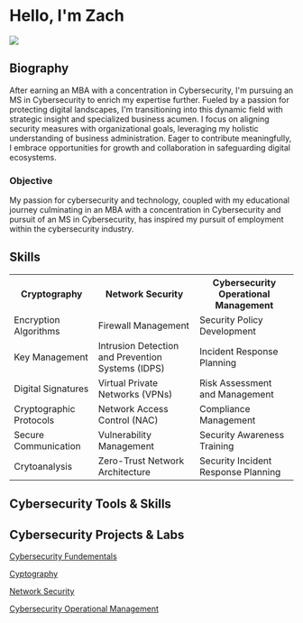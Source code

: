 <h1> Hello, I'm Zach </h1> 
<a href="https://www.linkedin.com/in/zachary-matheny-mba-931253264"><img src="https://img.shields.io/badge/-LinkedIn-0072b1?&style=for-the-badge&logo=linkedin&logoColor=white"/></a>
<h2> Biography </h2>
<p>
  After earning an MBA with a concentration in Cybersecurity, I'm pursuing an MS in Cybersecurity to enrich my expertise further. 
  Fueled by a passion for protecting digital landscapes, I'm transitioning into this dynamic field with strategic insight and specialized business acumen. 
  I focus on aligning security measures with organizational goals, leveraging my holistic understanding of business administration. Eager to contribute meaningfully,
  I embrace opportunities for growth and collaboration in safeguarding digital ecosystems.
</p>
<h3> Objective </h3>
<p>
  My passion for cybersecurity and technology, coupled with my educational journey culminating in an MBA with a concentration in Cybersecurity and pursuit
  of an MS in Cybersecurity, has inspired my pursuit of employment within the cybersecurity industry.
</p>

<h2> Skills </h2>
<head>
    <meta charset="UTF-8">
    <meta name="viewport" content="width=device-width, initial-scale=1.0">
</head>
<table>
    <tr>
      <strong>
        <th>Cryptography</th>
        <th>Network Security</th>
        <th>Cybersecurity Operational Management</th>
        </strong>
    </tr>
    <tr>
        <td>Encryption Algorithms</td>
        <td>Firewall Management</td>
        <td>Security Policy Development</td>
    </tr>
    <tr>
        <td>Key Management</td>
        <td>Intrusion Detection and Prevention Systems (IDPS)</td>
        <td>Incident Response Planning</td>
    </tr>
    <tr>
        <td>Digital Signatures</td>
        <td>Virtual Private Networks (VPNs)</td>
        <td>Risk Assessment and Management</td>
    </tr>
    <tr>
        <td> Cryptographic Protocols </td>
        <td> Network Access Control (NAC) </td>
        <td> Compliance Management </td>
    </tr>
    <tr>
        <td> Secure Communication </td>
        <td> Vulnerability Management </td>
        <td> Security Awareness Training </td>
    </tr>
    <tr>
        <td> Crytoanalysis </td>
        <td> Zero-Trust Network Architecture </td>
        <td> Security Incident Response Planning </td>
    </tr>
</table>

  <h2> Cybersecurity Tools & Skills </h2> 


<h2> Cybersecurity Projects & Labs </h2>
<p>
  <a href= "https://github.com/ZachMatheny/Cybersecurity-Fundementals-.git"> Cybersecurity Fundementals </a>
</p>
<p>
  <a href= "https://github.com/ZachMatheny/Cryptography"> Cyptography </a> 
</p>
<p>
  <a href= "https://github.com/ZachMatheny/Network-Security"> Network Security </a>
</p>
<p>
  <a href= "https://github.com/ZachMatheny/Operational-Security-Management"> Cybersecurity Operational Management </a>
</p>
